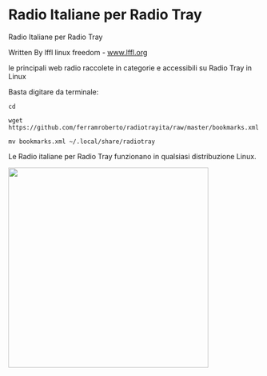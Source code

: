 Radio Italiane per Radio Tray
============

Radio Italiane per Radio Tray

Written By lffl linux freedom - <a href="http://www.lffl.org/">www.lffl.org</a>

le principali web radio raccolete in categorie e accessibili su Radio Tray in Linux



Basta digitare da terminale:

```
cd

wget https://github.com/ferramroberto/radiotrayita/raw/master/bookmarks.xml

mv bookmarks.xml ~/.local/share/radiotray

```

Le Radio italiane per Radio Tray funzionano in qualsiasi distribuzione Linux.

<a href="https://lh6.googleusercontent.com/-hDdhr1ZMqKw/UX0IOG_wIrI/AAAAAAABDy0/3zYCeV9plV0/s800/radiotray-ubuntu-ita.png"><img  src="https://lh6.googleusercontent.com/-hDdhr1ZMqKw/UX0IOG_wIrI/AAAAAAABDy0/3zYCeV9plV0/s800/radiotray-ubuntu-ita.png" width="400" />
